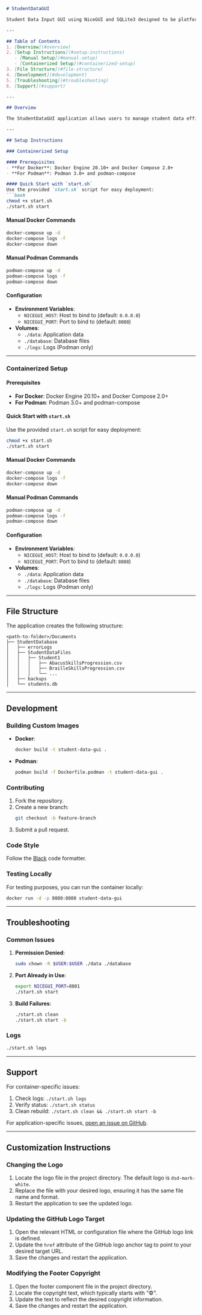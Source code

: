 ```StudentDataGUI/README.md
# StudentDataGUI

Student Data Input GUI using NiceGUI and SQLite3 designed to be platform-independent. This guide also includes instructions for deploying the application using Docker or Podman containers.

---

## Table of Contents
1. [Overview](#overview)
2. [Setup Instructions](#setup-instructions)
   - [Manual Setup](#manual-setup)
   - [Containerized Setup](#containerized-setup)
3. [File Structure](#file-structure)
4. [Development](#development)
5. [Troubleshooting](#troubleshooting)
6. [Support](#support)

---

## Overview

The StudentDataGUI application allows users to manage student data efficiently. It uses NiceGUI for the frontend and SQLite3 for the backend database. The application is designed to be deployed exclusively using containers, supporting both Docker and Podman for seamless and consistent operation.

---

## Setup Instructions

### Containerized Setup

#### Prerequisites
- **For Docker**: Docker Engine 20.10+ and Docker Compose 2.0+
- **For Podman**: Podman 3.0+ and podman-compose

#### Quick Start with `start.sh`
Use the provided `start.sh` script for easy deployment:
```bash
chmod +x start.sh
./start.sh start
```

#### Manual Docker Commands
```bash
docker-compose up -d
docker-compose logs -f
docker-compose down
```

#### Manual Podman Commands
```bash
podman-compose up -d
podman-compose logs -f
podman-compose down
```

#### Configuration
- **Environment Variables**:
  - `NICEGUI_HOST`: Host to bind to (default: `0.0.0.0`)
  - `NICEGUI_PORT`: Port to bind to (default: `8080`)
- **Volumes**:
  - `./data`: Application data
  - `./database`: Database files
  - `./logs`: Logs (Podman only)

---

### Containerized Setup

#### Prerequisites
- **For Docker**: Docker Engine 20.10+ and Docker Compose 2.0+
- **For Podman**: Podman 3.0+ and podman-compose

#### Quick Start with `start.sh`
Use the provided `start.sh` script for easy deployment:
```bash
chmod +x start.sh
./start.sh start
```

#### Manual Docker Commands
```bash
docker-compose up -d
docker-compose logs -f
docker-compose down
```

#### Manual Podman Commands
```bash
podman-compose up -d
podman-compose logs -f
podman-compose down
```

#### Configuration
- **Environment Variables**:
  - `NICEGUI_HOST`: Host to bind to (default: `0.0.0.0`)
  - `NICEGUI_PORT`: Port to bind to (default: `8080`)
- **Volumes**:
  - `./data`: Application data
  - `./database`: Database files
  - `./logs`: Logs (Podman only)

---

## File Structure

The application creates the following structure:
```
<path-to-folder>/Documents
├── StudentDatabase
│   ├── errorLogs
│   ├── StudentDataFiles
│   │   ├── Student1
│   │   │   ├── AbacusSkillsProgression.csv
│   │   │   ├── BrailleSkillsProgression.csv
│   │   │   └── ...
│   ├── backups
│   └── students.db
```

---

## Development

### Building Custom Images
- **Docker**:
  ```bash
  docker build -t student-data-gui .
  ```
- **Podman**:
  ```bash
  podman build -f Dockerfile.podman -t student-data-gui .
  ```

### Contributing
1. Fork the repository.
2. Create a new branch:
   ```bash
   git checkout -b feature-branch
   ```
3. Submit a pull request.

### Code Style
Follow the [Black](https://black.readthedocs.io/en/stable/) code formatter.

### Testing Locally
For testing purposes, you can run the container locally:
```bash
docker run -d -p 8080:8080 student-data-gui
```

---

## Troubleshooting

### Common Issues
1. **Permission Denied**:
   ```bash
   sudo chown -R $USER:$USER ./data ./database
   ```
2. **Port Already in Use**:
   ```bash
   export NICEGUI_PORT=8081
   ./start.sh start
   ```
3. **Build Failures**:
   ```bash
   ./start.sh clean
   ./start.sh start -b
   ```

### Logs
```bash
./start.sh logs
```

---
## Support

For container-specific issues:
1. Check logs: `./start.sh logs`
2. Verify status: `./start.sh status`
3. Clean rebuild: `./start.sh clean && ./start.sh start -b`

For application-specific issues, [open an issue on GitHub](https://github.com/mrhunsaker/StudentDataGUI/issues).

---

## Customization Instructions

### Changing the Logo
1. Locate the logo file in the project directory. The default logo is `dsd-mark-white`.
2. Replace the file with your desired logo, ensuring it has the same file name and format.
3. Restart the application to see the updated logo.

### Updating the GitHub Logo Target
1. Open the relevant HTML or configuration file where the GitHub logo link is defined.
2. Update the `href` attribute of the GitHub logo anchor tag to point to your desired target URL.
3. Save the changes and restart the application.

### Modifying the Footer Copyright
1. Open the footer component file in the project directory.
2. Locate the copyright text, which typically starts with "©".
3. Update the text to reflect the desired copyright information.
4. Save the changes and restart the application.
```
